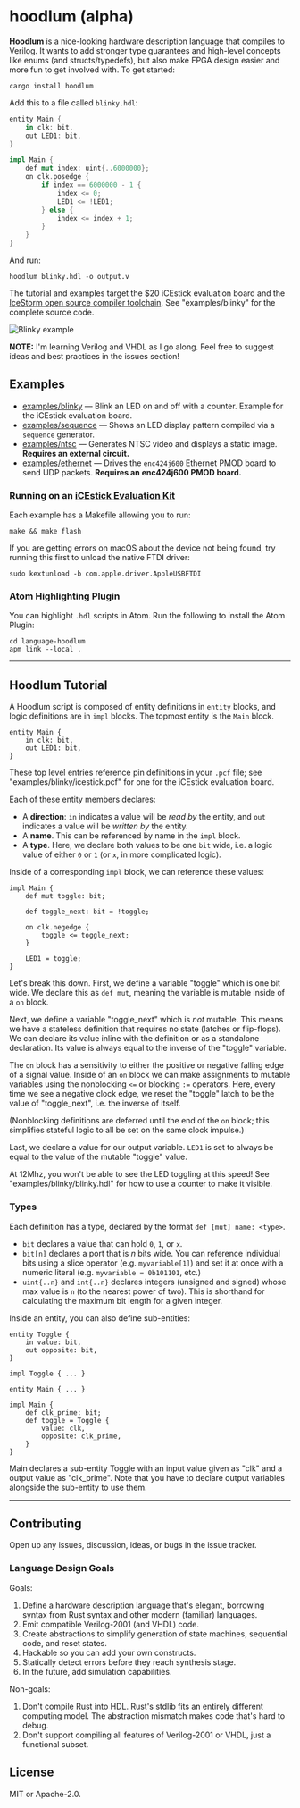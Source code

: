 # hoodlum (alpha)

**Hoodlum** is a nice-looking hardware description language that compiles to
Verilog. It wants to add stronger type guarantees and high-level concepts like
enums (and structs/typedefs), but also make FPGA design easier and more fun
to get involved with. To get started:

```
cargo install hoodlum
```

Add this to a file called `blinky.hdl`:

```rust
entity Main {
    in clk: bit,
    out LED1: bit,
}

impl Main {
    def mut index: uint{..6000000};
    on clk.posedge {
        if index == 6000000 - 1 {
            index <= 0;
            LED1 <= !LED1;
        } else {
            index <= index + 1;
        }
    }
}

```

And run:

```
hoodlum blinky.hdl -o output.v
```

The tutorial and examples target the $20 iCEstick evaluation board and the [IceStorm
open source compiler toolchain](http://www.clifford.at/icestorm/). See "examples/blinky"
for the complete source code.

![Blinky example](https://media.giphy.com/media/3oz8xYBBziWGxIvq5W/giphy.gif)

**NOTE:** I'm learning Verilog and VHDL as I go along. Feel free to suggest ideas
and best practices in the issues section!

## Examples

* [examples/blinky](https://github.com/tcr/hoodlum/tree/master/examples/blinky) —
  Blink an LED on and off with a counter. Example for the iCEstick evaluation board.
* [examples/sequence](https://github.com/tcr/hoodlum/tree/master/examples/sequence) —
  Shows an LED display pattern compiled via a `sequence` generator.
* [examples/ntsc](https://github.com/tcr/hoodlum/tree/master/examples/ntsc) —
  Generates NTSC video and displays a static image. **Requires an external circuit.**
* [examples/ethernet](https://github.com/tcr/hoodlum/tree/master/examples/ethernet) —
  Drives the `enc424j600` Ethernet PMOD board to send UDP packets. **Requires an
  enc424j600 PMOD board.**

### Running on an [iCEstick Evaluation Kit](http://www.latticesemi.com/icestick)

Each example has a Makefile allowing you to run:

```
make && make flash
```

If you are getting errors on macOS about the device not being found, try running
this first to unload the native FTDI driver:

```
sudo kextunload -b com.apple.driver.AppleUSBFTDI
```

### Atom Highlighting Plugin

You can highlight `.hdl` scripts in Atom. Run the following to install the Atom Plugin:

```
cd language-hoodlum
apm link --local .
```

---

## Hoodlum Tutorial

A Hoodlum script is composed of entity definitions in `entity` blocks, and
logic definitions are in `impl` blocks. The topmost entity is the `Main` block.

```
entity Main {
    in clk: bit,
    out LED1: bit,
}
```

These top level entries reference pin definitions in your `.pcf` file; see
"examples/blinky/icestick.pcf" for one for the iCEstick evaluation board.

Each of these entity members declares:

* A **direction**: `in` indicates a value will be *read by* the entity, and `out`
  indicates a value will be *written by* the entity.
* A **name**. This can be referenced by name in the `impl` block.
* A **type**. Here, we declare both values to be one `bit` wide, i.e. a logic value
  of either `0` or `1` (or `x`, in more complicated logic).

Inside of a corresponding `impl` block, we can reference these values:

```
impl Main {
    def mut toggle: bit;

    def toggle_next: bit = !toggle;

    on clk.negedge {
        toggle <= toggle_next;
    }

    LED1 = toggle;
}
```

Let's break this down. First, we define a variable "toggle" which is one
bit wide. We declare this as `def mut`, meaning the variable is mutable inside
of a `on` block.

Next, we define a variable "toggle_next" which is *not* mutable. This means we
have a stateless definition that requires no state (latches or flip-flops). We
can declare its value inline with the definition or as a standalone declaration.
Its value is always equal to the inverse of the "toggle" variable.

The `on` block has a sensitivity to either the positive or negative falling edge
of a signal value. Inside of an `on` block we can make assignments to mutable
variables using the nonblocking `<=` or blocking `:=` operators. Here, every
time we see a negative clock edge, we reset the "toggle" latch to be the value
of "toggle_next", i.e. the inverse of itself.

(Nonblocking definitions are deferred until the end of the `on` block; this simplifies
stateful logic to all be set on the same clock impulse.)

Last, we declare a value for our output variable. `LED1` is set to always be
equal to the value of the mutable "toggle" value.

At 12Mhz, you won't be able to see the LED toggling at this speed! See
"examples/blinky/blinky.hdl" for how to use a counter to make it visible.

### Types

Each definition has a type, declared by the format `def [mut] name: <type>`.

* `bit` declares a value that can hold `0`, `1`, or `x`.
* `bit[n]` declares a port that is *n* bits wide. You can reference individual
  bits using a slice operator (e.g. `myvariable[1]`) and set it at once with
  a numeric literal (e.g. `myvariable = 0b101101`, etc.)
* `uint{..n}` and `int{..n}` declares integers (unsigned and signed) whose max
  value is `n` (to the nearest power of two). This is shorthand for calculating
  the maximum bit length for a given integer.

Inside an entity, you can also define sub-entities:

```
entity Toggle {
    in value: bit,
    out opposite: bit,
}

impl Toggle { ... }

entity Main { ... }

impl Main {
    def clk_prime: bit;
    def toggle = Toggle {
        value: clk,
        opposite: clk_prime,
    }
}
```

Main declares a sub-entity Toggle with an input value given as "clk" and a
output value as "clk_prime". Note that you have to declare output variables
alongside the sub-entity to use them.

---

## Contributing

Open up any issues, discussion, ideas, or bugs in the issue tracker.

### Language Design Goals

Goals:

1. Define a hardware description language that's elegant, borrowing syntax from Rust
syntax and other modern (familiar) languages.
1. Emit compatible Verilog-2001 (and VHDL) code.
1. Create abstractions to simplify generation of state machines, sequential code,
and reset states.
1. Hackable so you can add your own constructs.
1. Statically detect errors before they reach synthesis stage.
1. In the future, add simulation capabilities.

Non-goals:

1. Don't compile Rust into HDL. Rust's stdlib fits an entirely different computing
   model. The abstraction mismatch makes code that's hard to debug.
1. Don't support compiling all features of Verilog-2001 or VHDL, just a functional subset.

## License

MIT or Apache-2.0.
